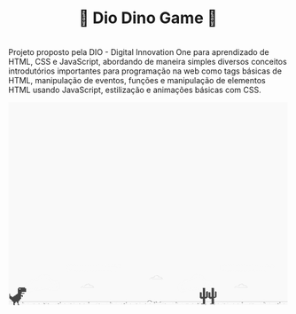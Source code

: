 <h1 align="center"> 🐉 Dio Dino Game 🐉 </h1>
</br>
Projeto proposto pela DIO - Digital Innovation One para aprendizado de HTML, CSS e JavaScript, abordando de maneira simples diversos conceitos introdutórios importantes para programação na web como tags básicas de HTML, manipulação de eventos, funções e manipulação de elementos HTML usando JavaScript, estilização e animações básicas com CSS. 

![screenshot](/images/example.png?raw=true "screenshot")
